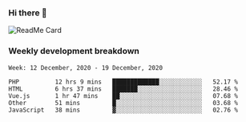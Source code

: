 ### Hi there 👋

<!--
**itzcy/itzcy** is a ✨ _special_ ✨ repository because its `README.md` (this file) appears on your GitHub profile.

Here are some ideas to get you started:

- 🔭 I’m currently working on ...
- 🌱 I’m currently learning ...
- 👯 I’m looking to collaborate on ...
- 🤔 I’m looking for help with ...
- 💬 Ask me about ...
- 📫 How to reach me: ...
- 😄 Pronouns: ...
- ⚡ Fun fact: ...
-->
![ReadMe Card](https://github-readme-stats.vercel.app/api?username=itzcy&show_icons=true&title_color=2d3198&icon_color=797cb8&text_color=24292e&bg_color=f6f8fa)

### Weekly development breakdown
<!--START_SECTION:waka-->
```text
Week: 12 December, 2020 - 19 December, 2020

PHP          12 hrs 9 mins   █████████████░░░░░░░░░░░░   52.17 % 
HTML         6 hrs 37 mins   ███████░░░░░░░░░░░░░░░░░░   28.46 % 
Vue.js       1 hr 47 mins    ██░░░░░░░░░░░░░░░░░░░░░░░   07.68 % 
Other        51 mins         █░░░░░░░░░░░░░░░░░░░░░░░░   03.68 % 
JavaScript   38 mins         ▓░░░░░░░░░░░░░░░░░░░░░░░░   02.76 % 
```
<!--END_SECTION:waka-->
